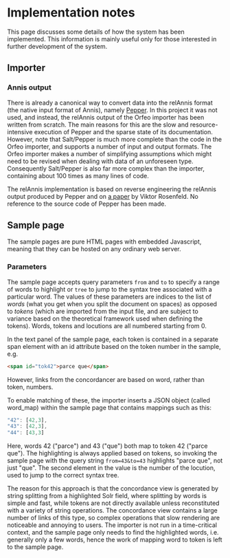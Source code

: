 # Implementation notes

This page discusses some details of how the system has been implemented. This information is mainly useful only for those interested in further development of the system.


## Importer

### Annis output

There is already a canonical way to convert data into the relAnnis format (the native input format of Annis), namely [Pepper](http://korpling.german.hu-berlin.de/saltnpepper/). In this project it was not used, and instead, the relAnnis output of the Orfeo importer has been written from scratch. The main reasons for this are the slow and resource-intensive execution of Pepper and the sparse state of its documentation. However, note that Salt/Pepper is much more complete than the code in the Orfeo importer, and supports a number of input and output formats. The Orfeo importer makes a number of simplifying assumptions which might need to be revised when dealing with data of an unforeseen type. Consequently Salt/Pepper is also far more complex than the importer, containing about 100 times as many lines of code.

The relAnnis implementation is based on reverse engineering the relAnnis output produced by Pepper and on [a paper](http://www.researchgate.net/publication/228731067_An_Implementation_Of_The_Annis_2_Query_Language) by Viktor Rosenfeld. No reference to the source code of Pepper has been made.


## Sample page

The sample pages are pure HTML pages with embedded Javascript, meaning that they can be hosted on any ordinary web server.

### Parameters

The sample page accepts query parameters `from` and `to` to specify a range of words to highlight or `tree` to jump to the syntax tree associated with a particular word. The values of these parameters are indices to the list of *words* (what you get when you split the document on spaces) as opposed to *tokens* (which are imported from the input file, and are subject to variance based on the theoretical framework used when defining the tokens). Words, tokens and locutions are all numbered starting from 0.

In the text panel of the sample page, each token is contained in a separate span element with an id attribute based on the token number in the sample, e.g.

```html
<span id="tok42">parce que</span>
```

However, links from the concordancer are based on word, rather than token, numbers.

To enable matching of these, the importer inserts a JSON object (called word_map) within the sample page that contains mappings such as this:

```javascript
"42": [42,3],
"43": [42,3],
"44": [43,3]
```

Here, words 42 ("parce") and 43 ("que") both map to token 42 ("parce que"). The highlighting is always applied based on tokens, so invoking the sample page with the query string `from=43&to=43` highlights "parce que", not just "que". The second element in the value is the number of the locution, used to jump to the correct syntax tree.

The reason for this approach is that the concordance view is generated by string splitting from a highlighted Solr field, where splitting by words is simple and fast, while tokens are not directly available unless reconstituted with a variety of string operations. The concordance view contains a large number of links of this type, so complex operations that slow rendering are noticeable and annoying to users. The importer is not run in a time-critical context, and the sample page only needs to find the highlighted words, i.e. generally only a few words, hence the work of mapping word to token is left to the sample page.
